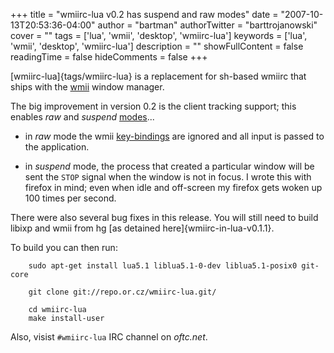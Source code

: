 +++
title = "wmiirc-lua v0.2 has suspend and raw modes"
date = "2007-10-13T20:53:36-04:00"
author = "bartman"
authorTwitter = "barttrojanowski"
cover = ""
tags = ['lua', 'wmii', 'desktop', 'wmiirc-lua']
keywords = ['lua', 'wmii', 'desktop', 'wmiirc-lua']
description = ""
showFullContent = false
readingTime = false
hideComments = false
+++

[wmiirc-lua]{tags/wmiirc-lua} is a replacement for sh-based wmiirc that ships with
the [wmii](http://www.suckless.org/wiki/wmii) window manager.

The big improvement in version 0.2 is the client tracking support; this enables
*raw* and *suspend* [modes](http://repo.or.cz/w/wmiirc-lua.git?a=blob;f=doc/client-modes;h=767ad744ef04bf5197348c45488038546764c07a;hb=4487bd2747261ff06cf0c65ceccff8e66fb411ee)...

  - in *raw* mode the wmii [key-bindings](http://repo.or.cz/w/wmiirc-lua.git?a=blob;f=doc/key-bindings;h=e8ca905130d0f4e283e0ab9eb968173f0fae0b6d;hb=4487bd2747261ff06cf0c65ceccff8e66fb411ee)
    are ignored and all input is passed to the application.

  - in *suspend* mode, the process that created a particular window will be sent the `STOP` signal when the window is not in focus.
    I wrote this with firefox in mind; even when idle and off-screen my firefox gets woken up 100 times per second.

There were also several bug fixes in this release.  You will still need to build libixp and wmii from hg [as detained here]{wmiirc-in-lua-v0.1.1}.

<!--more-->

To build you can then run:

        sudo apt-get install lua5.1 liblua5.1-0-dev liblua5.1-posix0 git-core
        
        git clone git://repo.or.cz/wmiirc-lua.git/
        
        cd wmiirc-lua
        make install-user

Also, visist `#wmiirc-lua` IRC channel on *oftc.net*.

<SCRIPT type='text/javascript' language='JavaScript' src='http://www.ohloh.net/projects/8254/badge_js'></SCRIPT>